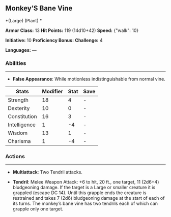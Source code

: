 ## Monkey’S Bane Vine
*(Large) (Plant) *

**Armor Class:** 13
**Hit Points:** 119 (14d10+42)
**Speed:** {"walk": 10}

**Initiative:** 10
**Proficiency Bonus:**
**Challenge:** 4

**Languages:** —

### Abilities
 --- 
- **False Appearance**: While motionless indistinguishable from normal vine.



| Stats | Modifier | Stat | Save
| ---- | ---- | ---- | ---- |
| Strength | 18 | 4 | - |
| Dexterity | 10 | 0 | - |
| Constitution | 16 | 3 | - |
| Intelligence | 1 | -4 | - |
| Wisdom | 13 | 1 | - |
| Charisma | 1 | -4 | - |

### Actions
 --- 
- **Multiattack**: Two Tendril attacks.

- **Tendril**: Melee Weapon Attack: +6 to hit, 20 ft., one target, 11 (2d6+4) bludgeoning damage. If the target is a Large or smaller creature it is grappled (escape DC 14). Until this grapple ends the creature is restrained and takes 7 (2d6) bludgeoning damage at the start of each of its turns. The monkey’s bane vine has two tendrils each of which can grapple only one target.

